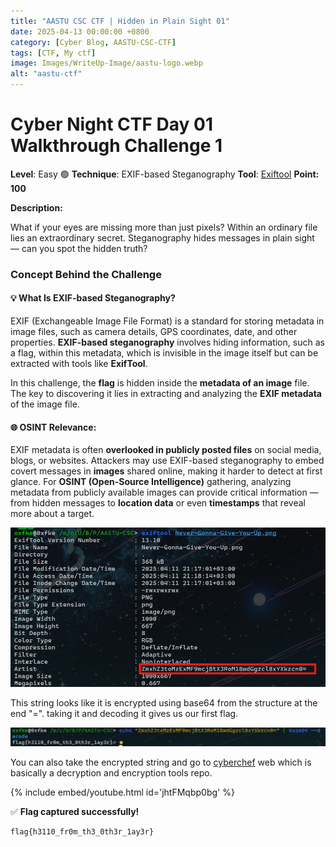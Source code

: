 ```yaml
---
title: "AASTU CSC CTF | Hidden in Plain Sight 01"
date: 2025-04-13 00:00:00 +0800
category: [Cyber Blog, AASTU-CSC-CTF]
tags: [CTF, My ctf]
image: Images/WriteUp-Image/aastu-logo.webp
alt: "aastu-ctf"
---
```


# Cyber Night CTF Day 01 Walkthrough Challenge 1

**Level**: Easy 🟢
**Technique**:  EXIF-based Steganography
**Tool**: [Exiftool](https://github.com/exiftool/exiftool)
**Point: 100**

**Description:**

What if your eyes are missing more than just pixels? Within an ordinary file lies an extraordinary secret. Steganography hides messages in plain sight — can you spot the hidden truth?

### Concept Behind the Challenge

#### 💡 What Is EXIF-based Steganography?

EXIF (Exchangeable Image File Format) is a standard for storing metadata in image files, such as camera details, GPS coordinates, date, and other properties. **EXIF-based steganography** involves hiding information, such as a flag, within this metadata, which is invisible in the image itself but can be extracted with tools like **ExifTool**.

In this challenge, the **flag** is hidden inside the **metadata of an image** file. The key to discovering it lies in extracting and analyzing the **EXIF metadata** of the image file.

#### 🌐 OSINT Relevance:

EXIF metadata is often **overlooked in publicly posted files** on social media, blogs, or websites. Attackers may use EXIF-based steganography to embed covert messages in **images** shared online, making it harder to detect at first glance. For **OSINT (Open-Source Intelligence)** gathering, analyzing metadata from publicly available images can provide critical information — from hidden messages to **location data** or even **timestamps** that reveal more about a target.

![flag1](Images/WriteUp-Image/flag1.1.png)

This string looks like it is encrypted using base64 from the structure at the end "=". taking it and decoding it gives us our first flag.

![flag](Images/WriteUp-Image/flag1.2.png)


You can also take the encrypted string and go to [cyberchef](https://gchq.github.io/CyberChef/) web which is basically a decryption and encryption tools repo.

{% include embed/youtube.html id='jhtFMqbp0bg' %}

✅ **Flag captured successfully!**

```sh
flag{h3110_fr0m_th3_0th3r_1ay3r}
```
